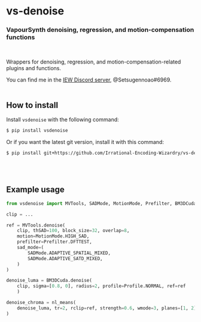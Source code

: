 # vs-denoise

### VapourSynth denoising, regression, and motion-compensation functions
<br>

Wrappers for denoising, regression, and motion-compensation-related plugins and functions.

You can find me in the [IEW Discord server](https://discord.gg/qxTxVJGtst), @Setsugennoao#6969.
<br><br>
## How to install

Install `vsdenoise` with the following command:

```sh
$ pip install vsdenoise
```

Or if you want the latest git version, install it with this command:

```sh
$ pip install git+https://github.com/Irrational-Encoding-Wizardry/vs-denoise.git
```
<br><br>

## Example usage
```py
from vsdenoise import MVTools, SADMode, MotionMode, Prefilter, BM3DCuda, Profile, nl_means

clip = ...

ref = MVTools.denoise(
    clip, thSAD=100, block_size=32, overlap=8,
    motion=MotionMode.HIGH_SAD,
    prefilter=Prefilter.DFTTEST,
    sad_mode=(
        SADMode.ADAPTIVE_SPATIAL_MIXED,
        SADMode.ADAPTIVE_SATD_MIXED,
    )
)

denoise_luma = BM3DCuda.denoise(
    clip, sigma=[0.8, 0], radius=2, profile=Profile.NORMAL, ref=ref
    )

denoise_chroma = nl_means(
    denoise_luma, tr=2, rclip=ref, strength=0.6, wmode=3, planes=[1, 2],
)
```
